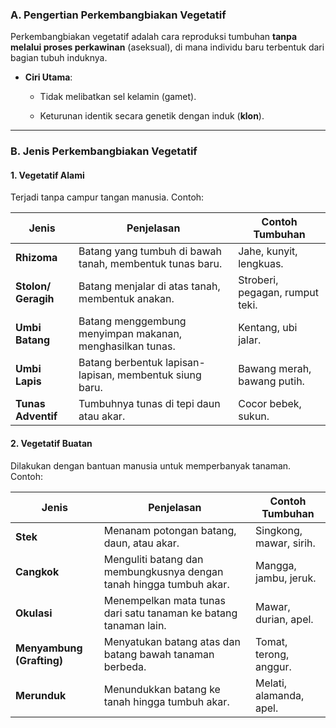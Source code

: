 ### **A. Pengertian Perkembangbiakan Vegetatif**

Perkembangbiakan vegetatif adalah cara reproduksi tumbuhan **tanpa melalui proses perkawinan** (aseksual), di mana individu baru terbentuk dari bagian tubuh induknya.

- **Ciri Utama**:
    
    - Tidak melibatkan sel kelamin (gamet).
        
    - Keturunan identik secara genetik dengan induk (**klon**).
        

---

### **B. Jenis Perkembangbiakan Vegetatif**

#### **1. Vegetatif Alami**

Terjadi tanpa campur tangan manusia. Contoh:

|**Jenis**|**Penjelasan**|**Contoh Tumbuhan**|
|---|---|---|
|**Rhizoma**|Batang yang tumbuh di bawah tanah, membentuk tunas baru.|Jahe, kunyit, lengkuas.|
|**Stolon/ Geragih**|Batang menjalar di atas tanah, membentuk anakan.|Stroberi, pegagan, rumput teki.|
|**Umbi Batang**|Batang menggembung menyimpan makanan, menghasilkan tunas.|Kentang, ubi jalar.|
|**Umbi Lapis**|Batang berbentuk lapisan-lapisan, membentuk siung baru.|Bawang merah, bawang putih.|
|**Tunas Adventif**|Tumbuhnya tunas di tepi daun atau akar.|Cocor bebek, sukun.|

#### **2. Vegetatif Buatan**

Dilakukan dengan bantuan manusia untuk memperbanyak tanaman. Contoh:

| **Jenis**                 | **Penjelasan**                                                      | **Contoh Tumbuhan**     |
| ------------------------- | ------------------------------------------------------------------- | ----------------------- |
| **Stek**                  | Menanam potongan batang, daun, atau akar.                           | Singkong, mawar, sirih. |
| **Cangkok**               | Menguliti batang dan membungkusnya dengan tanah hingga tumbuh akar. | Mangga, jambu, jeruk.   |
| **Okulasi**               | Menempelkan mata tunas dari satu tanaman ke batang tanaman lain.    | Mawar, durian, apel.    |
| **Menyambung (Grafting)** | Menyatukan batang atas dan batang bawah tanaman berbeda.            | Tomat, terong, anggur.  |
| **Merunduk**              | Menundukkan batang ke tanah hingga tumbuh akar.                     | Melati, alamanda, apel. |